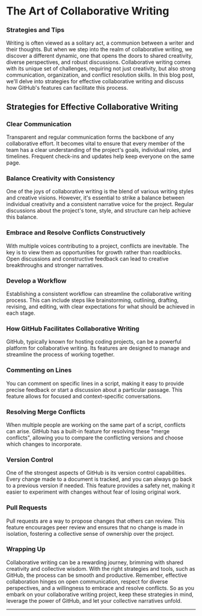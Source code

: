 # The Art of Collaborative Writing

### Strategies and Tips

Writing is often viewed as a solitary act, a communion between a writer and their thoughts. But when we step into the realm of collaborative writing, we discover a different dynamic, one that opens the doors to shared creativity, diverse perspectives, and robust discussions. Collaborative writing comes with its unique set of challenges, requiring not just creativity, but also strong communication, organization, and conflict resolution skills. In this blog post, we'll delve into strategies for effective collaborative writing and discuss how GitHub's features can facilitate this process.

## Strategies for Effective Collaborative Writing

### Clear Communication
Transparent and regular communication forms the backbone of any collaborative effort. It becomes vital to ensure that every member of the team has a clear understanding of the project's goals, individual roles, and timelines. Frequent check-ins and updates help keep everyone on the same page.

### Balance Creativity with Consistency
One of the joys of collaborative writing is the blend of various writing styles and creative visions. However, it's essential to strike a balance between individual creativity and a consistent narrative voice for the project. Regular discussions about the project's tone, style, and structure can help achieve this balance.

### Embrace and Resolve Conflicts Constructively
With multiple voices contributing to a project, conflicts are inevitable. The key is to view them as opportunities for growth rather than roadblocks. Open discussions and constructive feedback can lead to creative breakthroughs and stronger narratives.

### Develop a Workflow
Establishing a consistent workflow can streamline the collaborative writing process. This can include steps like brainstorming, outlining, drafting, revising, and editing, with clear expectations for what should be achieved in each stage.

### How GitHub Facilitates Collaborative Writing

GitHub, typically known for hosting coding projects, can be a powerful platform for collaborative writing. Its features are designed to manage and streamline the process of working together.

### Commenting on Lines
You can comment on specific lines in a script, making it easy to provide precise feedback or start a discussion about a particular passage. This feature allows for focused and context-specific conversations.

### Resolving Merge Conflicts
When multiple people are working on the same part of a script, conflicts can arise. GitHub has a built-in feature for resolving these "merge conflicts", allowing you to compare the conflicting versions and choose which changes to incorporate.

### Version Control
One of the strongest aspects of GitHub is its version control capabilities. Every change made to a document is tracked, and you can always go back to a previous version if needed. This feature provides a safety net, making it easier to experiment with changes without fear of losing original work.

### Pull Requests
Pull requests are a way to propose changes that others can review. This feature encourages peer review and ensures that no change is made in isolation, fostering a collective sense of ownership over the project.

### Wrapping Up

Collaborative writing can be a rewarding journey, brimming with shared creativity and collective wisdom. With the right strategies and tools, such as GitHub, the process can be smooth and productive. Remember, effective collaboration hinges on open communication, respect for diverse perspectives, and a willingness to embrace and resolve conflicts. So as you embark on your collaborative writing project, keep these strategies in mind, leverage the power of GitHub, and let your collective narratives unfold.

---
